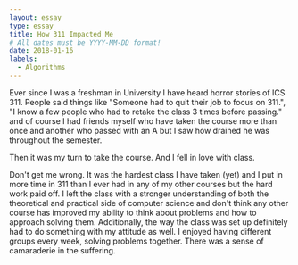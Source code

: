 ```yaml
---
layout: essay
type: essay
title: How 311 Impacted Me
# All dates must be YYYY-MM-DD format!
date: 2018-01-16
labels:
  - Algorithms
---
```


Ever since I was a freshman in University I have heard horror stories of ICS 311. People said things like "Someone had to quit their job to focus on 311.", "I know a few people who had to retake the class 3 times before passing." and of course I had friends myself who have taken the course more than once and another who passed with an A but I saw how drained he was throughout the semester.

Then it was my turn to take the course. And I fell in love with class. 

Don't get me wrong. It was the hardest class I have taken (yet) and I put in more time in 311 than I ever had in any of my other courses but the hard work paid off. I left the class with a stronger understanding of both the theoretical and practical side of computer science and don't think any other course has improved my ability to think about problems and how to approach solving them. Additionally, the way the class was set up definitely had to do something with my attitude as well. I enjoyed having different groups every week, solving problems together. There was a sense of camaraderie in the suffering. 
